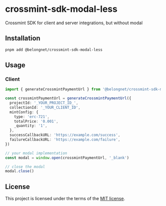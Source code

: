 # crossmint-sdk-modal-less

Crossmint SDK for client and server integrations, but without modal

## Installation

```bash
pnpm add @belongnet/crossmint-sdk-modal-less
```

## Usage

### Client

```ts
import { generateCrossmintPaymentUrl } from '@belongnet/crossmint-sdk-modal-less'

const crossmintPaymentUrl = generateCrossmintPaymentUrl({
  projectId: '_YOUR_PROJECT_ID_',
  collectionId: '_YOUR_CLIENT_ID',
  mintConfig: {
    type: 'erc-721',
    totalPrice: '0.001',
    _quantity: '1',
  },
  successCallbackURL: 'https://example.com/success',
  failureCallbackURL: 'https://example.com/failure',
})

// your modal implementation
const modal = window.open(crossmintPaymentUrl, '_blank')

// close the modal
modal.close()
```

## License

This project is licensed under the terms of the [MIT license](LICENSE).
